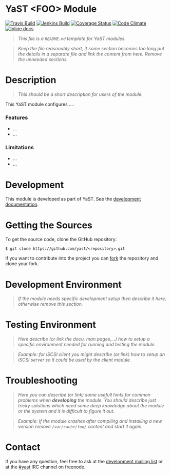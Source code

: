 
YaST &lt;FOO&gt; Module
=======================

<!-- Adapt the used badges, keep the order unchanged so it is unified for all repositories.
  To use the badges replace "foo" by the real repository name.  -->
[![Travis Build](https://travis-ci.org/yast/yast-foo.svg?branch=master)](https://travis-ci.org/yast/yast-foobar)
[![Jenkins Build](http://img.shields.io/jenkins/s/https/ci.opensuse.org/yast-foo-master.svg)](https://ci.opensuse.org/view/Yast/job/yast-foo-master/)
[![Coverage Status](https://img.shields.io/coveralls/yast/yast-foobar.svg)](https://coveralls.io/r/yast/yast-foobar?branch=master)
[![Code Climate](https://codeclimate.com/github/yast/yast-foobar/badges/gpa.svg)](https://codeclimate.com/github/yast/yast-foobar)
[![Inline docs](http://inch-ci.org/github/yast/yast-foobar.svg?branch=master)](http://inch-ci.org/github/yast/yast-foobar)

> *This file is a `README.md` template for YaST modules.*

>  *Keep the file reasonably short, if some section becomes too long put the details in
>  a separate file and link the content from here. Remove the unneeded sections.*


Description
============

> *This should be a short description for users of the module.*

This YaST module configures ....

### Features ###

- ...
- ...

### Limitations ###

- ...
- ...


Development
===========

This module is developed as part of YaST. See the
[development documentation](http://yastgithubio.readthedocs.org/en/latest/development/).


Getting the Sources
===================

To get the source code, clone the GitHub repository:

    $ git clone https://github.com/yast/<repository>.git

If you want to contribute into the project you can
[fork](https://help.github.com/articles/fork-a-repo/) the repository and clone your fork.


Development Environment
=======================

> *If the module needs specific development setup then describe it here,
> otherwise remove this section.*


Testing Environment
===================

> *Here describe (or link the docu, man pages,...) how to setup a specific environment
> needed for running and testing the module.*

> *Example: for iSCSI client you might describe (or link) how to setup an iSCSI server
> so it could be used by the client module.*


Troubleshooting
===============

> *Here you can describe (or link) some usefull hints for common problems when <b>developing</b> the module.
> You should describe just tricky solutions which need some deep knowledge about the module or
> the system and it is difficult to figure it out.*

> *Example: If the module crashes after compiling and installing a new version remove `/var/cache/foo/`
> content and start it again.*


Contact
=======

If you have any question, feel free to ask at the [development mailing
list](http://lists.opensuse.org/yast-devel/) or at the
[#yast](https://webchat.freenode.net/?channels=%23yast) IRC channel on freenode.
